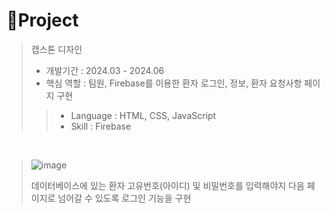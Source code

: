 # 📝Project

> 캡스톤 디자인
>
> - 개발기간 : 2024.03 - 2024.06
> - 핵심 역할 : 팀원, Firebase를 이용한 환자 로그인, 정보, 환자 요청사항 페이지 구현
>
>> - Language : HTML, CSS, JavaScript
>> - Skill : Firebase
>> 
<br />

> ![image](https://github.com/user-attachments/assets/b691832c-1338-4371-8c35-e226b4beb7a8)
> 
> 데이터베이스에 있는 환자 고유번호(아이디) 및 비밀번호를 입력해야지 다음 페이지로 넘어갈 수 있도록 로그인 기능을 구현

